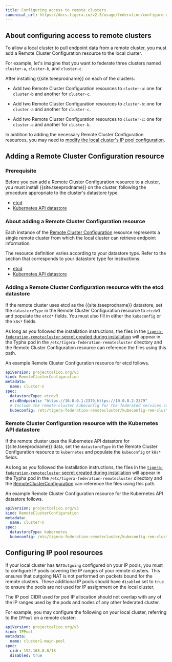 ```yaml
---
title: Configuring access to remote clusters
canonical_url: https://docs.tigera.io/v2.3/usage/federation/configure-rcc
---
```


## About configuring access to remote clusters

To allow a local cluster to pull endpoint data from a remote cluster, you must add a Remote Cluster
Configuration resource to the local cluster.

For example, let's imagine that you want to federate three clusters named `cluster-a`, `cluster-b`,
and `cluster-c`.

After installing {{site.tseeprodname}} on each of the clusters:

- Add two Remote Cluster Configuration resources to `cluster-a`: one for `cluster-b` and another
  for `cluster-c`.

- Add two Remote Cluster Configuration resources to `cluster-b`: one for `cluster-a` and another
  for `cluster-c`.

- Add two Remote Cluster Configuration resources to `cluster-c`: one for `cluster-a` and another
  for `cluster-b`.

In addition to adding the necessary Remote Cluster Configuration resources, you may need to
[modify the local cluster's IP pool configuration](#configuring-ip-pool-resources).

## Adding a Remote Cluster Configuration resource

### Prerequisite

Before you can add a Remote Cluster Configuration resource to a cluster, you must
install {{site.tseeprodname}} on the cluster, following the procedure appropriate to the
cluster's datastore type.
- [etcd](../../getting-started/kubernetes/installation/calico#installing-with-federation-using-etcd)
- [Kubernetes API datastore](../../getting-started/kubernetes/installation/calico#installing-with-federation-using-kubernetes-api-datastore)

### About adding a Remote Cluster Configuration resource

Each instance of the [Remote Cluster Configuration](/{{page.version}}/reference/resources/remoteclusterconfiguration)
resource represents a single remote cluster from which the local cluster can retrieve endpoint information.

The resource definition varies according to your datastore type. Refer to the section that corresponds to your datastore
type for instructions.
- [etcd](#adding-a-remote-cluster-configuration-resource-with-the-etcd-datastore)
- [Kubernetes API datastore](#remote-cluster-configuration-resource-with-the-kubernetes-api-datastore)

### Adding a Remote Cluster Configuration resource with the etcd datastore

If the remote cluster uses etcd as the {{site.tseeprodname}} datastore, set the `datastoreType` in the Remote Cluster Configuration
resource to `etcdv3` and populate the `etcd*` fields. You must also fill in either the `kubeconfig` or the `k8s*` fields.

As long as you followed the installation instructions, the files in the
[`tigera-federation-remotecluster` secret created during installation](/{{page.version}}/getting-started/kubernetes/installation/calico#installing-with-federation-using-etcd)
will appear in the Typha pod in the `/etc/tigera-federation-remotecluster` directory and
the Remote Cluster Configuration resource can reference the files using this path.

An example Remote Cluster Configuration resource for etcd follows.

```yaml
apiVersion: projectcalico.org/v3
kind: RemoteClusterConfiguration
metadata:
  name: cluster-n
spec:
  datastoreType: etcdv3
  etcdEndpoints: "https://10.0.0.1:2379,https://10.0.0.2:2379"
  # Include the remote-cluster kubeconfig for the federated services controller
  kubeconfig: /etc/tigera-federation-remotecluster/kubeconfig-rem-cluster-n
```

### Remote Cluster Configuration resource with the Kubernetes API datastore

If the remote cluster uses the Kubernetes API datastore for {{site.tseeprodname}} data,
set the `datastoreType` in the Remote Cluster Configuration resource
to `kubernetes` and populate the `kubeconfig` or `k8s*` fields.

As long as you followed the installation instructions, the files in the
[`tigera-federation-remotecluster` secret created during installation](/{{page.version}}/getting-started/kubernetes/installation/calico#installing-with-federation-using-kubernetes-api-datastore)
will appear in the Typha pod in the `/etc/tigera-federation-remotecluster` directory and the [RemoteClusterConfiguration](/{{page.version}}/reference/resources/remoteclusterconfiguration)
can reference the files using this path.

An example Remote Cluster Configuration resource for the Kubernetes API datastore follows.

```yaml
apiVersion: projectcalico.org/v3
kind: RemoteClusterConfiguration
metadata:
  name: cluster-n
spec:
  datastoreType: kubernetes
  kubeconfig: /etc/tigera-federation-remotecluster/kubeconfig-rem-cluster-n
```

## Configuring IP pool resources

If your local cluster has `NATOutgoing` configured on your IP pools, you must to configure IP pools covering the IP ranges
of your remote clusters. This ensures that outgoing NAT is not performed on packets bound for the remote clusters. These additional
IP pools should have `disabled` set to `true` to ensure the pools are not used for IP assignment on the local cluster.

The IP pool CIDR used for pod IP allocation should not overlap with any of the IP ranges used by the pods and nodes of any
other federated cluster.

For example, you may configure the following on your local cluster, referring to the `IPPool` on a remote cluster:

```yaml
apiVersion: projectcalico.org/v3
kind: IPPool
metadata:
  name: cluster1-main-pool
spec:
  cidr: 192.168.0.0/18
  disabled: true
```
